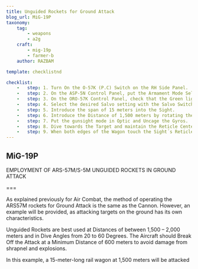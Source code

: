 ```yaml
---
title: Unguided Rockets for Ground Attack
blog_url: MiG-19P
taxonomy:
    tag:
        - weapons
        - a2g
    craft: 
        - mig-19p
        - farmer-b
    author: RAZBAM

template: checklistnd

checklist:
    -   step: 1. Turn On the O-57K (P.C) Switch on the RH Side Panel. 
    -   step: 2. On the ASP-5N Control Panel, put the Armament Mode Selector in Rocket Pods (P.C).
    -   step: 3. On the ORO-57K Control Panel, check that the Green light above the “0” is illuminated, indicating the suspension of both Rocket Pods, and that the correct remaining quantity of Rockets per Pod (8) is indicated by Yellow lights.
    -   step: 4. Select the desired Salvo setting with the Salvo Switch above the ORO-57K Control Panel. <br />AUTO- All Rockets will be fired in succession if the Trigger remains pressed. <br />1RO- A single Rocket will be launched for every Trigger press. <br />4RO- Four Rockets will be fired on every press of the Trigger
    -   step: 5. Introduce the span of 15 meters into the Sight. 
    -   step: 6. Introduce the Distance of 1,500 meters by rotating the Throttle Handle.   
    -   step: 7. Put the gunsight mode in Optic and Uncage the Gyros. 
    -   step: 8. Dive towards the Target and maintain the Reticle Center Dot over it. Ensure there´s no yaw. 
    -   step: 9. When both edges of the Wagon touch the Sight´s Reticle Ring, open fire. 
---
```


## MiG-19P 
EMPLOYMENT OF ARS-57M/S-5M UNGUIDED ROCKETS IN GROUND ATTACK

===

As explained previously for Air Combat, the method of operating the ARS57M rockets for Ground Attack is the same as the Cannon. However, an example will be provided, as attacking targets on the ground has its own characteristics. 

Unguided Rockets are best used at Distances of between 1,500 – 2,000 meters and in Dive Angles from 20 to 60 Degrees. The Aircraft should Break Off the Attack at a Minimum Distance of 600 meters to avoid damage from shrapnel and explosions. 

In this example, a 15-meter-long rail wagon at 1,500 meters will be attacked